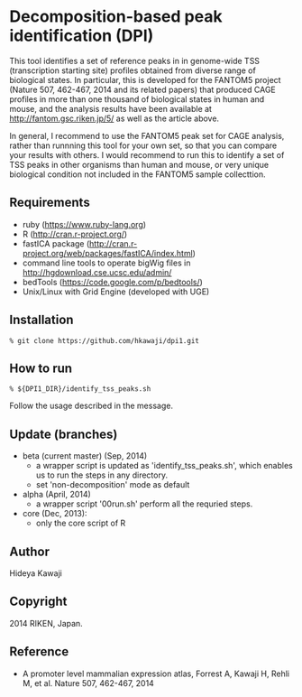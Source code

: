 Decomposition-based peak identification (DPI)
=============================================

This tool identifies a set of reference peaks in in genome-wide TSS (transcription
starting site) profiles obtained from diverse range of biological states. In
particular, this is developed for the FANTOM5 project (Nature 507, 462-467, 2014
and its related papers) that produced CAGE profiles in more than one thousand of
biological states in human and mouse, and the analysis results have been
available at http://fantom.gsc.riken.jp/5/ as well as the article above.

In general, I recommend to use the FANTOM5 peak set for CAGE analysis, rather
than runnning this tool for your own set, so that you can compare your results
with others. I would recommend to run this to identify a set of TSS peaks in
other organisms than human and mouse, or very unique biological condition not
included in the FANTOM5 sample collecttion.


Requirements 
------------

  - ruby (https://www.ruby-lang.org)
  - R (http://cran.r-project.org/)
  - fastICA package (http://cran.r-project.org/web/packages/fastICA/index.html)
  - command line tools to operate bigWig files in http://hgdownload.cse.ucsc.edu/admin/
  - bedTools (https://code.google.com/p/bedtools/)
  - Unix/Linux with Grid Engine (developed with UGE)

Installation
------------

    % git clone https://github.com/hkawaji/dpi1.git

How to run
-----------

    % ${DPI1_DIR}/identify_tss_peaks.sh

Follow the usage described in the message.


Update (branches)
-----------------
* beta (current master) (Sep, 2014)
  - a wrapper script is updated as 'identify_tss_peaks.sh',
    which enables us to run the steps in any directory.
  - set 'non-decomposition' mode as default
* alpha (April, 2014)
  - a wrapper script '00run.sh' perform all the requried steps.
* core (Dec, 2013):
  - only the core script of R


Author
------
Hideya Kawaji


Copyright
---------
2014 RIKEN, Japan. 


Reference
---------
* A promoter level mammalian expression atlas, Forrest A, Kawaji H, Rehli M, et al. Nature 507, 462-467, 2014


